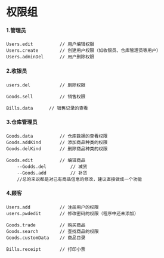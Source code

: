 # 权限组

#### 1.管理员

``` 
Users.edit			// 用户编辑权限
Users.create		// 创建用户权限（如收银员、仓库管理员等用户）
Users.adminDel		// 用户删除权限

```



#### 2.收银员

``` 
users.del			// 删除权限

Goods.sell			// 销售权限

Bills.data		// 销售记录的查看
```



#### 3.仓库管理员

``` 
Goods.data			// 仓库数据的查看权限
Goods.addKind		// 添加商品种类的权限
Goods.delKind		// 删除商品种类的权限

Goods.edit			// 编辑商品
	--Godds.del			// 减货
	--Goods.add			// 补货
	//总的来说都是对已有商品信息的修改，建议直接做成一个功能
```

#### 4.顾客

```
Users.add			// 注册用户的权限
users.pwdedit		// 修改密码的权限（程序中还未添加）

Goods.trade			// 购买商品
Goods.search		// 查找商品的权限
Goods.customData	// 商品目录

Bills.receipt		// 打印小票

```







